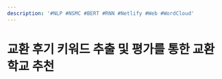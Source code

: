 ```yaml
---
description: '#NLP #NSMC #BERT #RNN #Netlify #Web #WordCloud'
---
```


# 교환 후기 키워드 추출 및 평가를 통한 교환 학교 추천

<figure><img src="../../../.gitbook/assets/교환 후기 키워드 추출 및 평가를 통한 교환 학교 추천_페이지_01.jpg" alt=""><figcaption></figcaption></figure>

<figure><img src="../../../.gitbook/assets/교환 후기 키워드 추출 및 평가를 통한 교환 학교 추천_페이지_02.jpg" alt=""><figcaption></figcaption></figure>

<figure><img src="../../../.gitbook/assets/교환 후기 키워드 추출 및 평가를 통한 교환 학교 추천_페이지_03.jpg" alt=""><figcaption></figcaption></figure>

<figure><img src="../../../.gitbook/assets/교환 후기 키워드 추출 및 평가를 통한 교환 학교 추천_페이지_04.jpg" alt=""><figcaption></figcaption></figure>

<figure><img src="../../../.gitbook/assets/교환 후기 키워드 추출 및 평가를 통한 교환 학교 추천_페이지_05.jpg" alt=""><figcaption></figcaption></figure>

<figure><img src="../../../.gitbook/assets/교환 후기 키워드 추출 및 평가를 통한 교환 학교 추천_페이지_06.jpg" alt=""><figcaption></figcaption></figure>

<figure><img src="../../../.gitbook/assets/교환 후기 키워드 추출 및 평가를 통한 교환 학교 추천_페이지_07.jpg" alt=""><figcaption></figcaption></figure>

<figure><img src="../../../.gitbook/assets/교환 후기 키워드 추출 및 평가를 통한 교환 학교 추천_페이지_08.jpg" alt=""><figcaption></figcaption></figure>

<figure><img src="../../../.gitbook/assets/교환 후기 키워드 추출 및 평가를 통한 교환 학교 추천_페이지_09.jpg" alt=""><figcaption></figcaption></figure>

<figure><img src="../../../.gitbook/assets/교환 후기 키워드 추출 및 평가를 통한 교환 학교 추천_페이지_10.jpg" alt=""><figcaption></figcaption></figure>

<figure><img src="../../../.gitbook/assets/교환 후기 키워드 추출 및 평가를 통한 교환 학교 추천_페이지_11.jpg" alt=""><figcaption></figcaption></figure>

<figure><img src="../../../.gitbook/assets/교환 후기 키워드 추출 및 평가를 통한 교환 학교 추천_페이지_12.jpg" alt=""><figcaption></figcaption></figure>

<figure><img src="../../../.gitbook/assets/교환 후기 키워드 추출 및 평가를 통한 교환 학교 추천_페이지_13.jpg" alt=""><figcaption></figcaption></figure>

<figure><img src="../../../.gitbook/assets/교환 후기 키워드 추출 및 평가를 통한 교환 학교 추천_페이지_14.jpg" alt=""><figcaption></figcaption></figure>

<figure><img src="../../../.gitbook/assets/교환 후기 키워드 추출 및 평가를 통한 교환 학교 추천_페이지_15.jpg" alt=""><figcaption></figcaption></figure>

<figure><img src="../../../.gitbook/assets/교환 후기 키워드 추출 및 평가를 통한 교환 학교 추천_페이지_16.jpg" alt=""><figcaption></figcaption></figure>

<figure><img src="../../../.gitbook/assets/교환 후기 키워드 추출 및 평가를 통한 교환 학교 추천_페이지_17.jpg" alt=""><figcaption></figcaption></figure>

<figure><img src="../../../.gitbook/assets/교환 후기 키워드 추출 및 평가를 통한 교환 학교 추천_페이지_18.jpg" alt=""><figcaption></figcaption></figure>

<figure><img src="../../../.gitbook/assets/교환 후기 키워드 추출 및 평가를 통한 교환 학교 추천_페이지_19.jpg" alt=""><figcaption></figcaption></figure>

<figure><img src="../../../.gitbook/assets/교환 후기 키워드 추출 및 평가를 통한 교환 학교 추천_페이지_20.jpg" alt=""><figcaption></figcaption></figure>

<figure><img src="../../../.gitbook/assets/교환 후기 키워드 추출 및 평가를 통한 교환 학교 추천_페이지_21.jpg" alt=""><figcaption></figcaption></figure>

<figure><img src="../../../.gitbook/assets/교환 후기 키워드 추출 및 평가를 통한 교환 학교 추천_페이지_22.jpg" alt=""><figcaption></figcaption></figure>

<figure><img src="../../../.gitbook/assets/교환 후기 키워드 추출 및 평가를 통한 교환 학교 추천_페이지_23.jpg" alt=""><figcaption></figcaption></figure>

<figure><img src="../../../.gitbook/assets/교환 후기 키워드 추출 및 평가를 통한 교환 학교 추천_페이지_24.jpg" alt=""><figcaption></figcaption></figure>

<figure><img src="../../../.gitbook/assets/교환 후기 키워드 추출 및 평가를 통한 교환 학교 추천_페이지_25.jpg" alt=""><figcaption></figcaption></figure>

<figure><img src="../../../.gitbook/assets/교환 후기 키워드 추출 및 평가를 통한 교환 학교 추천_페이지_26.jpg" alt=""><figcaption></figcaption></figure>

<figure><img src="../../../.gitbook/assets/교환 후기 키워드 추출 및 평가를 통한 교환 학교 추천_페이지_27.jpg" alt=""><figcaption></figcaption></figure>

<figure><img src="../../../.gitbook/assets/교환 후기 키워드 추출 및 평가를 통한 교환 학교 추천_페이지_28.jpg" alt=""><figcaption></figcaption></figure>

<figure><img src="../../../.gitbook/assets/교환 후기 키워드 추출 및 평가를 통한 교환 학교 추천_페이지_29.jpg" alt=""><figcaption></figcaption></figure>

<figure><img src="../../../.gitbook/assets/교환 후기 키워드 추출 및 평가를 통한 교환 학교 추천_페이지_30.jpg" alt=""><figcaption></figcaption></figure>

<figure><img src="../../../.gitbook/assets/교환 후기 키워드 추출 및 평가를 통한 교환 학교 추천_페이지_31.jpg" alt=""><figcaption></figcaption></figure>

<figure><img src="../../../.gitbook/assets/교환 후기 키워드 추출 및 평가를 통한 교환 학교 추천_페이지_32.jpg" alt=""><figcaption></figcaption></figure>

<figure><img src="../../../.gitbook/assets/교환 후기 키워드 추출 및 평가를 통한 교환 학교 추천_페이지_33.jpg" alt=""><figcaption></figcaption></figure>

<figure><img src="../../../.gitbook/assets/교환 후기 키워드 추출 및 평가를 통한 교환 학교 추천_페이지_34.jpg" alt=""><figcaption></figcaption></figure>
